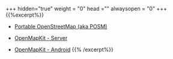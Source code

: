 +++
hidden="true"
weight = "0"
head =""
alwaysopen = "0"
+++
{{%excerpt%}}
- [Portable OpenStreetMap (aka POSM)](https://github.com/AmericanRedCross/posm)

- [OpenMapKit - Server](https://github.com/americanredcross/OpenMapkitServer)

- [OpenMapKit - Android](https://github.com/AmericanRedCross/OpenMapKitAndroid)
{{% /excerpt%}}
